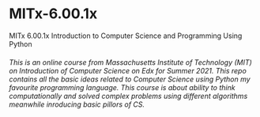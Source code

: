 # MITx-6.00.1x
MITx 6.00.1x Introduction to Computer Science and Programming Using Python

###### This is an online course from Massachusetts Institute of Technology (MIT) on Introduction of Computer Science on Edx for Summer 2021. This repo contains all the basic ideas related to Computer Science using Python my favourite programming language. This course is about ability to think computationally and solved complex problems using different algorithms meanwhile inroducing basic pillors of CS.

